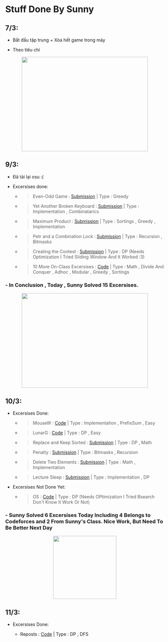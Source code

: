 # Stuff Done By Sunny

## 7/3:

- Bắt đầu tập trung + Xóa hết game trong máy

- Theo tiêu chí 
<p align="center" width="100%">
<img src="https://raw.githubusercontent.com/SunnyYeahBoiii/EveryDayCode/main/Code%20của%20Sunny/Images/HSGCMM2.jpg" width="400" height="300"  >
</p>


## 9/3:

- Đã tải lại osu :(

- Excersises done:

    - > Even-Odd Game : [Submission](https://codeforces.com/contest/1472/submission/148972474)
        | Type : Greedy

    - >  Yet Another Broken Keyboard : [Submission](https://codeforces.com/contest/1272/submission/148974969)
        | Type : Implementation , Combinatarics

    - >  Maximum Product : [Submission](https://codeforces.com/contest/1406/submission/148979304)
        | Type : Sortings , Greedy , Implementation

    - >   Petr and a Combination Lock	: [Submission](https://codeforces.com/contest/1097/submission/148988096)
        | Type : Recursion , Bitmasks

    - >   Creating the Contest : [Submission](https://codeforces.com/contest/1029/submission/148993362)
        | Type : DP (Needs Optimization I Tried Sliding Window And It Worked :3)

    - >   10 More On-Class Excersises : [Code](/Code%20c%E1%BB%A7a%20Sunny/OnClass/24.10Tin)
        | Type : Math , Divide And Conquer , Adhoc , Modular , Greedy , Sortings

###  **- In Conclusion , Today , Sunny Solved 15 Excersises.** 
<p align="center" width="100%">
<img src="https://raw.githubusercontent.com/SunnyYeahBoiii/EveryDayCode/main/Code%20của%20Sunny/Images/GoodJob.jpg" width="400" height="300"  >
</p>


## 10/3:
- Excersises Done:

    - > MouseW : [Code](https://github.com/SunnyYeahBoiii/EveryDayCode/blob/main/Code%20của%20Sunny/OnClass/10.21_22Tin/MouseW/a.cpp)
        | Type : Implementation , PrefixSum , Easy

    - > LunarG : [Code](https://github.com/SunnyYeahBoiii/EveryDayCode/blob/main/Code%20của%20Sunny/OnClass/10.21_22Tin/LUNARG/a.cpp)
        | Type : DP , Easy
        
    - >   Replace and Keep Sorted : [Submission](https://codeforces.com/contest/1485/submission/149045734)
        | Type : DP , Math
    
    - >   Penalty : [Submission](https://codeforces.com/contest/1553/submission/149050818)
        | Type : Bitmasks , Recursion

    - >   Delete Two Elements : [Submission](https://codeforces.com/contest/1598/submission/149084211)
        | Type : Math , Implementation

    - > Lecture Sleep : [Submission](https://codeforces.com/contest/961/submission/149087392)
        | Type : Implementation , DP 
        
- Excersises Not Done Yet:

    - > OS : [Code](https://github.com/SunnyYeahBoiii/EveryDayCode/blob/main/Code%20của%20Sunny/OnClass/10.21_22Tin/OS/a.cpp)
        | Type : DP (Needs OPtimization I Tried Bsearch Don't Know It Work Or Not)

### **- Sunny Solved 6 Excersises Today Including 4 Belongs to Codeforces and 2 From Sunny's Class. Nice Work, But Need To Be Better Next Day**

<p align="center" width="100%">
<img src="https://raw.githubusercontent.com/SunnyYeahBoiii/EveryDayCode/main/Code%20của%20Sunny/Images/WD.jpg" width="200" height="200"  >
</p>

## 11/3:

- Excersises Done:

    - Reposts : [Code](https://codeforces.com/contest/522/submission/149198916)
        | Type : DP , DFS
